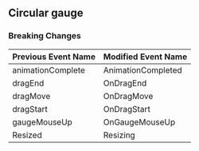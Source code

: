 ## Circular gauge

### Breaking Changes

|Previous Event Name|Modified Event Name|
|-----------|-----------|
|animationComplete |AnimationCompleted |
|dragEnd |OnDragEnd |
|dragMove |OnDragMove |
|dragStart |OnDragStart |
|gaugeMouseUp |OnGaugeMouseUp |
|Resized |Resizing |
